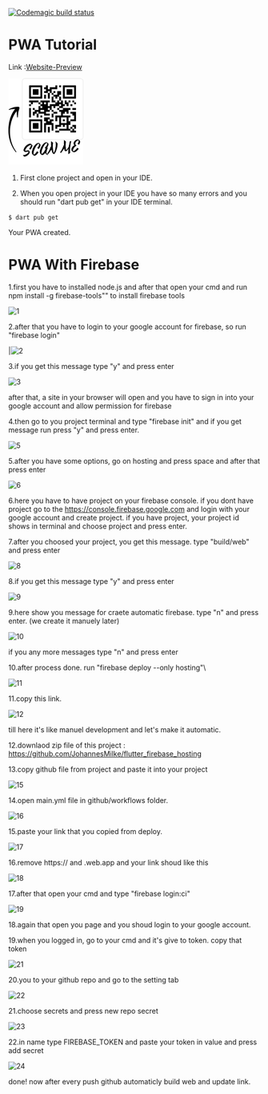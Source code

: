 



[![Codemagic build status](https://api.codemagic.io/apps/61408ce7db3816c8e2627b45/61408ce7db3816c8e2627b44/status_badge.svg)](https://codemagic.io/apps/61408ce7db3816c8e2627b45/61408ce7db3816c8e2627b44/latest_build)



# PWA Tutorial

Link :[Website-Preview](https://flutter-flashcard-portrait-pwa.firebaseapp.com/#/)  

<img src="https://github.com/iwilfried/Flutter-Flashcards-Portrait-PWA/blob/main/assets/images/qr-code.png" width="150">


  




1. First clone project and open in your IDE.

2. When you open project in your IDE you have so many errors and you should run "dart pub get" in your IDE terminal.

```
$ dart pub get

```  


Your PWA created.


# PWA With Firebase

1.first you have to installed node.js and after that open your cmd and run npm install -g firebase-tools"" to install firebase tools


![1](https://user-images.githubusercontent.com/95560640/150303073-ad679579-27a8-49bc-99aa-39c458da26e0.png)


2.after that you have to login to your google account for firebase, so run "firebase login"


|![2](https://user-images.githubusercontent.com/95560640/150303225-f56fc773-e0c8-4470-926c-a384b76a550a.png)


3.if you get this message type "y" and press enter


![3](https://user-images.githubusercontent.com/95560640/150303433-8211e614-328d-4e94-b4c7-1ce70d881472.png)

after that, a site in your browser will open and you have to sign in into your google account and allow permission for firebase


4.then go to you project terminal and type "firebase init" and if you get message run press "y" and press enter.


![5](https://user-images.githubusercontent.com/95560640/150303903-26fe259b-978a-4c68-866d-87139c860aee.png)


5.after you have some options, go on hosting and press space and after that press enter


![6](https://user-images.githubusercontent.com/95560640/150304088-ad91747e-db79-412d-827e-ea02e0d9a3dd.png)


6.here you have to have project on your firebase console. if you dont have project go to the https://console.firebase.google.com and login with your google account and create project. if you have project, your project id shows in terminal and choose project and press enter.


7.after you choosed your project, you get this message. type "build/web" and press enter


![8](https://user-images.githubusercontent.com/95560640/150304853-59cc1af1-42ed-4450-9c32-0eacf9950a7d.png)


8.if you get this message type "y" and press enter


![9](https://user-images.githubusercontent.com/95560640/150304984-6467323e-8178-4fcb-8ec8-c894cca07912.png)


9.here show you message for craete automatic firebase. type "n" and press enter. (we create it manuely later)


![10](https://user-images.githubusercontent.com/95560640/150305248-d496cec8-0952-4588-9715-7c171218ff00.png)

if you any more messages type "n" and press enter


10.after process done. run "firebase deploy --only hosting"\


![11](https://user-images.githubusercontent.com/95560640/150305612-ef3c08a2-049b-46f7-9fbb-7b5bbb73a6cf.png)


11.copy this link.


![12](https://user-images.githubusercontent.com/95560640/150305793-93997143-30ae-4fbd-bf9b-53907f1b31aa.png)

till here it's like manuel development and let's make it automatic.


12.downlaod zip file of this project : https://github.com/JohannesMilke/flutter_firebase_hosting


13.copy github file from project and paste it into your project


![15](https://user-images.githubusercontent.com/95560640/150306509-8ebfa3d2-3084-4db6-b4d2-dd75eeb6ecf8.png)


14.open main.yml file in github/workflows folder.


![16](https://user-images.githubusercontent.com/95560640/150306631-1f22a876-08da-4ded-977c-c49c844d413f.png)


15.paste your link that you copied from deploy.


![17](https://user-images.githubusercontent.com/95560640/150306855-ebccf938-481c-4fd5-b300-dff12afd000f.png)


16.remove https:// and .web.app and your link shoud like this


![18](https://user-images.githubusercontent.com/95560640/150307095-705b822f-e9e3-44be-bff2-09428d62fc17.png)


17.after that open your cmd and type "firebase login:ci"


![19](https://user-images.githubusercontent.com/95560640/150307431-8d189f83-058e-46f7-9ef1-a3f6c6c559ec.png)


18.again that open you page and you shoud login to your google account.


19.when you logged in, go to your cmd and it's give to token. copy that token


![21](https://user-images.githubusercontent.com/95560640/150307729-3a1412de-89ba-465b-823c-4174636adda0.png)


20.you to your github repo and go to the setting tab


![22](https://user-images.githubusercontent.com/95560640/150307860-f1a17552-88f4-4582-baac-840e9fa01dcd.png)


21.choose secrets and press new repo secret


![23](https://user-images.githubusercontent.com/95560640/150308021-b5977574-521a-4346-ab99-6617b0e3b052.png)


22.in name type FIREBASE_TOKEN and paste your token in value and press add secret


![24](https://user-images.githubusercontent.com/95560640/150308235-f3e50783-eeb2-4d4c-8f73-5e0173c8133b.png)


done! now after every push github automaticly build web and update link.
